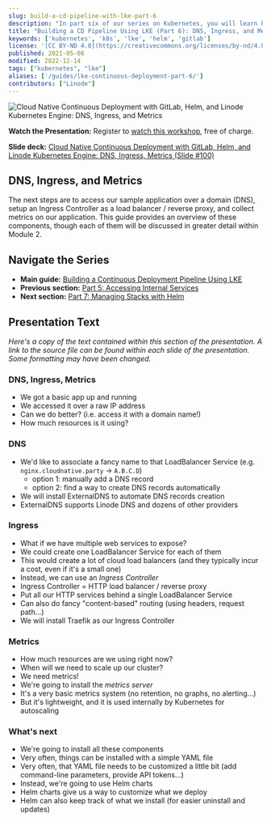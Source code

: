 ```yaml
---
slug: build-a-cd-pipeline-with-lke-part-6
description: "In part six of our series on Kubernetes, you will learn how to access the sample application with a Domain, setup a Ingress Controller, and collect metrics."
title: "Building a CD Pipeline Using LKE (Part 6): DNS, Ingress, and Metrics"
keywords: ['kubernetes', 'k8s', 'lke', 'helm', 'gitlab']
license: '[CC BY-ND 4.0](https://creativecommons.org/licenses/by-nd/4.0)'
published: 2021-05-06
modified: 2022-12-14
tags: ["kubernetes", "lke"]
aliases: ['/guides/lke-continuous-deployment-part-6/']
contributors: ["Linode"]
---
```


![Cloud Native Continuous Deployment with GitLab, Helm, and Linode Kubernetes Engine: DNS, Ingress, and Metrics](cd-presentation-header-06-dns-ingress-metrics.png "Cloud Native Continuous Deployment with GitLab, Helm, and Linode Kubernetes Engine: DNS, Ingress, and Metrics")

**Watch the Presentation:** Register to [watch this workshop](https://event.on24.com/wcc/r/3121133/FC5BC89B210FAAFFC957E6204E55A228?partnerref=website_docs), free of charge.

**Slide deck:** [Cloud Native Continuous Deployment with GitLab, Helm, and Linode Kubernetes Engine: DNS, Ingress, Metrics (Slide #100)](https://2021-03-lke.container.training/#100)

## DNS, Ingress, and Metrics

The next steps are to access our sample application over a domain (DNS), setup an Ingress Controller as a load balancer / reverse proxy, and collect metrics on our application. This guide provides an overview of these components, though each of them will be discussed in greater detail within Module 2.

## Navigate the Series

- **Main guide:** [Building a Continuous Deployment Pipeline Using LKE](/docs/guides/build-a-cd-pipeline-with-lke/)
- **Previous section:** [Part 5: Accessing Internal Services](/docs/guides/build-a-cd-pipeline-with-lke-part-5/)
- **Next section:** [Part 7: Managing Stacks with Helm](/docs/guides/build-a-cd-pipeline-with-lke-part-7/)

## Presentation Text

*Here's a copy of the text contained within this section of the presentation. A link to the source file can be found within each slide of the presentation. Some formatting may have been changed.*

### DNS, Ingress, Metrics

- We got a basic app up and running
- We accessed it over a raw IP address
- Can we do better? (i.e. access it with a domain name!)
- How much resources is it using?

### DNS

- We'd like to associate a fancy name to that LoadBalancer Service (e.g. `nginx.cloudnative.party` → `A.B.C.D`)
  - option 1: manually add a DNS record
  - option 2: find a way to create DNS records automatically
- We will install ExternalDNS to automate DNS records creation
- ExternalDNS supports Linode DNS and dozens of other providers

### Ingress

- What if we have multiple web services to expose?
- We could create one LoadBalancer Service for each of them
- This would create a lot of cloud load balancers (and they typically incur a cost, even if it's a small one)
- Instead, we can use an *Ingress Controller*
- Ingress Controller = HTTP load balancer / reverse proxy
- Put all our HTTP services behind a single LoadBalancer Service
- Can also do fancy "content-based" routing (using headers, request path...)
- We will install Traefik as our Ingress Controller

### Metrics

- How much resources are we using right now?
- When will we need to scale up our cluster?
- We need metrics!
- We're going to install the *metrics server*
- It's a very basic metrics system (no retention, no graphs, no alerting...)
- But it's lightweight, and it is used internally by Kubernetes for autoscaling

### What's next

- We're going to install all these components
- Very often, things can be installed with a simple YAML file
- Very often, that YAML file needs to be customized a little bit (add command-line parameters, provide API tokens...)
- Instead, we're going to use Helm charts
- Helm charts give us a way to customize what we deploy
- Helm can also keep track of what we install (for easier uninstall and updates)